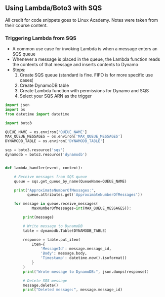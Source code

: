 ## Using Lambda/Boto3 with SQS
All credit for code snippets goes to Linux Academy. Notes were taken from their course content.

### Triggering Lambda from SQS
* A common use case for invoking Lambda is when a message enters an SQS queue
* Whenever a message is placed in the queue, the Lambda function reads the contents of that message and inserts contents to Dynamo
* Steps:
	1. Create SQS queue (standard is fine. FIFO is for more specific use cases)
	2. Create DynamoDB table
	3. Create Lambda function with permissions for Dynamo and SQS
	4. Select your SQS ARN as the trigger

```python
import json
import os
from datetime import datetime

import boto3

QUEUE_NAME = os.environ['QUEUE_NAME']
MAX_QUEUE_MESSAGES = os.environ['MAX_QUEUE_MESSAGES']
DYNAMODB_TABLE = os.environ['DYNAMODB_TABLE']

sqs = boto3.resource('sqs')
dynamodb = boto3.resource('dynamodb')


def lambda_handler(event, context):

    # Receive messages from SQS queue
    queue = sqs.get_queue_by_name(QueueName=QUEUE_NAME)

    print("ApproximateNumberOfMessages:",
          queue.attributes.get('ApproximateNumberOfMessages'))

    for message in queue.receive_messages(
            MaxNumberOfMessages=int(MAX_QUEUE_MESSAGES)):

        print(message)

        # Write message to DynamoDB
        table = dynamodb.Table(DYNAMODB_TABLE)

        response = table.put_item(
            Item={
                'MessageId': message.message_id,
                'Body': message.body,
                'Timestamp': datetime.now().isoformat()
            }
        )
        print("Wrote message to DynamoDB:", json.dumps(response))

        # Delete SQS message
        message.delete()
		print("Deleted message:", message.message_id)
```
